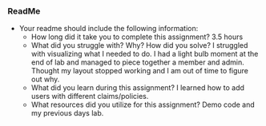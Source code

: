 

### ReadMe
- Your readme should include the following information:
	- How long did it take you to complete this assignment?
	3.5 hours
	- What did you struggle with? Why? How did you solve?
	I struggled with visualizing what I needed to do. I had a light bulb
	moment at the end of lab and managed to piece together a member and admin. Thought my 
	layout stopped working and I am out of time to figure out why. 
	- What did you learn during this assignment?
	I learned how to add users with different claims/policies.
    - What resources did you utilize for this assignment?
	Demo code and my previous days lab. 
    


